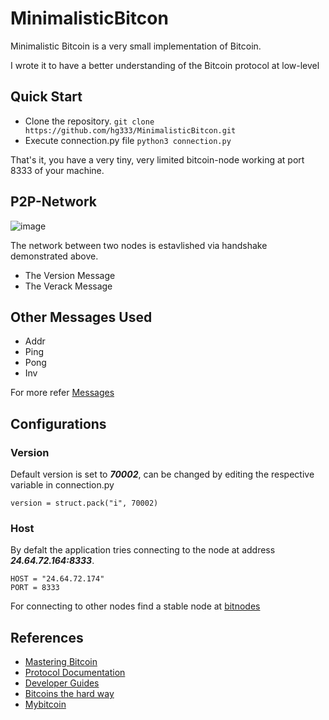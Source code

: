 # MinimalisticBitcon
Minimalistic Bitcoin is a very small implementation of Bitcoin. 

I wrote it to have a better understanding of the Bitcoin protocol at low-level

## Quick Start
* Clone the repository. ```git clone https://github.com/hg333/MinimalisticBitcon.git```
* Execute connection.py file ```python3 connection.py```

That's it, you have a very tiny, very limited bitcoin-node working at port 8333 of your machine.

## P2P-Network

![image](https://user-images.githubusercontent.com/44291592/129307527-927dc17c-4022-4466-bf14-c9d68cd5eb0b.png)

The network between two nodes is estavlished via handshake demonstrated above.

* The Version Message
* The Verack Message

## Other Messages Used
* Addr
* Ping
* Pong
* Inv

For more refer [Messages](https://en.bitcoin.it/wiki/Protocol_documentation#Message_types)
## Configurations
### Version
Default version is set to ***70002***, can be changed by editing the respective variable in connection.py

```
version = struct.pack("i", 70002)
```

### Host
By defalt the application tries connecting to the node at address ***24.64.72.164:8333***.

```
HOST = "24.64.72.174"
PORT = 8333
```

For connecting to other nodes find a stable node at [bitnodes](https://bitnodes.io/)

## References
* [Mastering Bitcoin](https://www.oreilly.com/library/view/mastering-bitcoin/9781491902639/ch06.html)
* [Protocol Documentation](https://en.bitcoin.it/wiki/Protocol_documentation)
* [Developer Guides](https://developer.bitcoin.org/devguide/index.html)
* [Bitcoins the hard way](http://www.righto.com/2014/02/bitcoins-hard-way-using-raw-bitcoin.html)
* [Mybitcoin](https://github.com/zeltsi/Mybitcoin)
